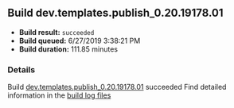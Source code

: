 ## Build dev.templates.publish_0.20.19178.01
- **Build result:** `succeeded`
- **Build queued:** 6/27/2019 3:38:21 PM
- **Build duration:** 111.85 minutes
### Details
Build [dev.templates.publish_0.20.19178.01](https://winappstudio.visualstudio.com/web/build.aspx?pcguid=a4ef43be-68ce-4195-a619-079b4d9834c2&builduri=vstfs%3a%2f%2f%2fBuild%2fBuild%2f28996) succeeded
Find detailed information in the [build log files](https://uwpctdiags.blob.core.windows.net/buildlogs/dev.templates.publish_0.20.19178.01_logs.zip)
